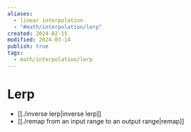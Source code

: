 ```yaml
---
aliases:
  - linear interpolation
  - "#math/interpolation/lerp"
created: 2024-02-15
modified: 2024-03-14
publish: true
tags:
  - math/interpolation/lerp
---
```

# Lerp
- [[./inverse lerp|inverse lerp]]
- [[./remap from an input range to an output range|remap]]